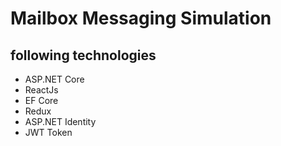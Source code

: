 # Mailbox Messaging Simulation

## following technologies

* ASP.NET Core
* ReactJs
* EF Core
* Redux
* ASP.NET Identity
* JWT Token
